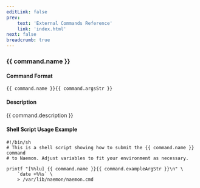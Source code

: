 ```yaml
---
editLink: false
prev:
    text: 'External Commands Reference'
    link: 'index.html'
next: false
breadcrumb: true
---
```


<script setup>
const command = {"args":[{"name":"servicegroup_name","type":"servicegroup"},{"name":"start_time","type":"timestamp"},{"name":"end_time","type":"timestamp"},{"name":"fixed","type":"bool"},{"name":"trigger_id","type":"ulong"},{"name":"duration","type":"ulong"},{"name":"author","type":"str"},{"name":"comment","type":"str"}],"name":"SCHEDULE_SERVICEGROUP_HOST_DOWNTIME","description":"Schedules downtime for all hosts that have services in a specified servicegroup. If the 'fixed' argument is set to one (1), downtime will start and end at the times specified by the 'start' and 'end' arguments. Otherwise, downtime will begin between the 'start' and 'end' times and last for 'duration' seconds. The 'start' and 'end' arguments are specified in time_t format (seconds since the UNIX epoch). The host downtime entries can be triggered by another downtime entry if the 'trigger_id' is set to the ID of another scheduled downtime entry. Set the 'trigger_id' argument to zero (0) if the downtime for the hosts should not be triggered by another downtime entry.","classes":["host","servicegroup","downtime"],"argsStr":";servicegroup_name;start_time;end_time;fixed;trigger_id;duration;author;comment","exampleArgStr":";servicegroup1;1478648441;1478638441;1;0;3600;naemonadmin;This is an example comment."};
</script>

<h3>{{ command.name }}</h3>

#### Command Format

`{{ command.name }}{{ command.argsStr }}`

#### Description

{{ command.description }}

#### Shell Script Usage Example

```sh-vue
#!/bin/sh
# This is a shell script showing how to submit the {{ command.name }} command
# to Naemon. Adjust variables to fit your environment as necessary.

printf "[%%lu] {{ command.name }}{{ command.exampleArgStr }}\n" \
    `date +%%s` \
    > /var/lib/naemon/naemon.cmd
```
